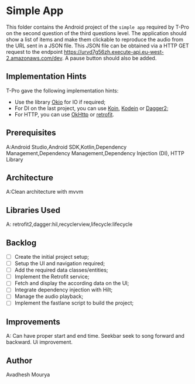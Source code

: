 # Simple App

This folder contains the Android project of the `simple app` required by T-Pro on the second question of the third questions level. The application should show a list of items and make them clickable to reproduce the audio from the URL sent in a JSON file. This JSON file can be obtained via a HTTP GET request to the endpoint https://urvd7g56zh.execute-api.eu-west-2.amazonaws.com/dev. A pause button should also be added.

## Implementation Hints

T-Pro gave the following implementation hints:

* Use the library [Okio](https://square.github.io/okio/) for IO if required;
* For DI on the last project, you can use [Koin](https://insert-koin.io/), [Kodein](https://kodein.org/di/) or [Dagger2](https://dagger.dev/);
* For HTTP, you can use [OkHttp](https://square.github.io/okhttp/) or [retrofit](https://github.com/square/retrofit).

## Prerequisites

A:Android Studio,Android SDK,Kotlin,Dependency Management,Dependency Management,Dependency Injection (DI), HTTP Library

## Architecture

A:Clean architecture with mvvm

## Libraries Used

A: retrofit2,dagger:hil,recyclerview,lifecycle:lifecycle

## Backlog

- [ ] Create the initial project setup;
- [ ] Setup the UI and navigation required;
- [ ] Add the required data classes/entities;
- [ ] Implement the Retrofit service;
- [ ] Fetch and display the according data on the UI;
- [ ] Integrate dependency injection with Hilt;
- [ ] Manage the audio playback;
- [ ] Implement the fastlane script to build the project;

## Improvements

A: Can have proper start and end time.
   Seekbar seek to song forward and backward.
   Ui improvement.
   

## Author
Avadhesh Mourya
